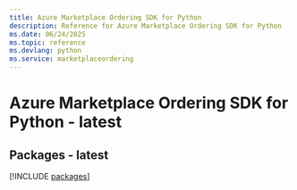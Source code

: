 ```yaml
---
title: Azure Marketplace Ordering SDK for Python
description: Reference for Azure Marketplace Ordering SDK for Python
ms.date: 06/24/2025
ms.topic: reference
ms.devlang: python
ms.service: marketplaceordering
---
```

# Azure Marketplace Ordering SDK for Python - latest
## Packages - latest
[!INCLUDE [packages](marketplace-ordering-index.md)]